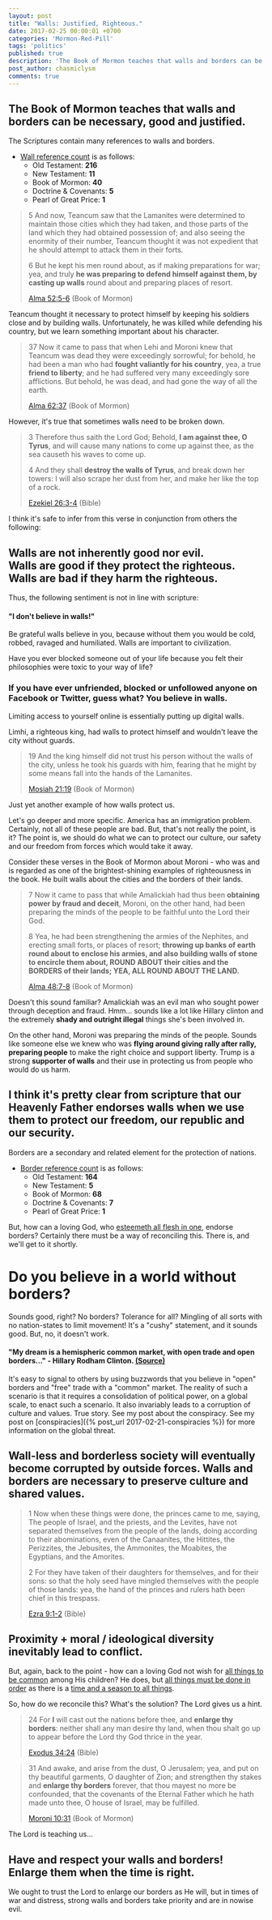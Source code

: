 ```yaml
---
layout: post
title: "Walls: Justified, Righteous."
date: 2017-02-25 00:00:01 +0700
categories: 'Mormon-Red-Pill'
tags: 'politics'
published: true
description: 'The Book of Mormon teaches that walls and borders can be necessary, good and justified.'
post_author: chasmiclysm
comments: true
---
```


## The Book of Mormon teaches that walls and borders can be necessary, good and justified.

 The Scriptures contain many references to walls and borders.

* [Wall reference count][2] is as follows:
	* Old Testament: **216**
	* New Testament: **11**
	* Book of Mormon: **40**
	* Doctrine & Covenants: **5**
	* Pearl of Great Price: **1**

> 5 And now, Teancum saw that the Lamanites were determined to maintain those cities which they had taken, and those parts of the land which they had obtained possession of; and also seeing the enormity of their number, Teancum thought it was not expedient that he should attempt to attack them in their forts.
> 
> 6 But he kept his men round about, as if making preparations for war; yea, and truly **he was preparing to defend himself against them, by casting up walls** round about and preparing places of resort.
> 
> [Alma 52:5-6][1] (Book of Mormon)

Teancum thought it necessary to protect himself by keeping his soldiers close and by building walls. Unfortunately, he was killed while defending his country, but we learn something important about his character.

> 37 Now it came to pass that when Lehi and Moroni knew that Teancum was dead they were exceedingly sorrowful; for behold, he had been a man who had **fought valiantly for his country**, yea, a true **friend to liberty**; and he had suffered very many exceedingly sore afflictions. But behold, he was dead, and had gone the way of all the earth.
> 
> [Alma 62:37][5] (Book of Mormon)

However, it's true that sometimes walls need to be broken down.

> 3 Therefore thus saith the Lord God; Behold, **I am against thee, O Tyrus**, and will cause many nations to come up against thee, as the sea causeth his waves to come up.
>
> 4 And they shall **destroy the walls of Tyrus**, and break down her towers: I will also scrape her dust from her, and make her like the top of a rock.
> 
> [Ezekiel 26:3-4][6] (Bible)

I think it's safe to infer from this verse in conjunction from others the following:

## Walls are not inherently good nor evil. <br> Walls are good if they protect the righteous. <br> Walls are bad if they harm the righteous.

Thus, the following sentiment is not in line with scripture:

#### "I don't believe in walls!"

Be grateful walls believe in you, because without them you would be cold, robbed, ravaged and humiliated. Walls are important to civilization.

Have you ever blocked someone out of your life because you felt their philosophies were toxic to your way of life?

### If you have ever unfriended, blocked or unfollowed anyone on Facebook or Twitter, guess what? You believe in walls.

Limiting access to yourself online is essentially putting up digital walls.

Limhi, a righteous king, had walls to protect himself and wouldn't leave the city without guards.

> 19 And the king himself did not trust his person without the walls of the city, unless he took his guards with him, fearing that he might by some means fall into the hands of the Lamanites.
> 
> [Mosiah 21:19][3] (Book of Mormon)

Just yet another example of how walls protect us.

Let's go deeper and more specific. America has an immigration problem. Certainly, not all of these people are bad. But, that's not really the point, is it? The point is, we should do what we can to protect our culture, our safety and our freedom from forces which would take it away.

Consider these verses in the Book of Mormon about Moroni - who was and is regarded as one of the brightest-shining examples of righteousness in the book. He built walls about the cities and the borders of their lands.

> 7 Now it came to pass that while Amalickiah had thus been **obtaining power by fraud and deceit**, Moroni, on the other hand, had been preparing the minds of the people to be faithful unto the Lord their God.
> 
> 8 Yea, he had been strengthening the armies of the Nephites, and erecting small forts, or places of resort; **throwing up banks of earth round about to enclose his armies, and also building walls of stone to encircle them about, ROUND ABOUT their cities and the BORDERS of their lands; YEA, ALL ROUND ABOUT THE LAND.**
> 
> [Alma 48:7-8][7] (Book of Mormon)

Doesn't this sound familiar? Amalickiah was an evil man who sought power through deception and fraud. Hmm... sounds like a lot like Hillary clinton and the extremely **shady and outright illegal** things she's been involved in.

On the other hand, Moroni was preparing the minds of the people. Sounds like someone else we knew who was **flying around giving rally after rally, preparing people** to make the right choice and support liberty. Trump is a strong **supporter of walls** and their use in protecting us from people who would do us harm.

## I think it's pretty clear from scripture that our Heavenly Father endorses walls when we use them to protect our freedom, our republic and our security.

Borders are a secondary and related element for the protection of nations.

* [Border reference count][4] is as follows:
	* Old Testament: **164**
	* New Testament: **5**
	* Book of Mormon: **68**
	* Doctrine & Covenants: **7**
	* Pearl of Great Price: **1**

But, how can a loving God, who [esteemeth all flesh in one][9], endorse borders? Certainly there must be a way of reconciling this. There is, and we'll get to it shortly.

# Do you believe in a world without borders?

Sounds good, right? No borders? Tolerance for all? Mingling of all sorts with no nation-states to limit movement! It's a "cushy" statement, and it sounds good. But, no, it doesn't work.

#### "My dream is a hemispheric common market, with open trade and open borders..." - Hillary Rodham Clinton. [(Source)][15]

It's easy to signal to others by using buzzwords that you believe in "open" borders and "free" trade with a "common" market. The reality of such a scenario is that it requires a consolidation of political power, on a global scale, to enact such a scenario. It also invariably leads to a corruption of culture and values. True story. See my post about the conspiracy. See my post on [conspiracies]({% post_url 2017-02-21-conspiracies %}) for more information on the global threat.

## Wall-less and borderless society will eventually become corrupted by outside forces. Walls and borders are necessary to preserve culture and shared values.

> 1 Now when these things were done, the princes came to me, saying, The people of Israel, and the priests, and the Levites, have not separated themselves from the people of the lands, doing according to their abominations, even of the Canaanites, the Hittites, the Perizzites, the Jebusites, the Ammonites, the Moabites, the Egyptians, and the Amorites.
>
> 2 For they have taken of their daughters for themselves, and for their sons: so that the holy seed have mingled themselves with the people of those lands: yea, the hand of the princes and rulers hath been chief in this trespass.
> 
> [Ezra 9:1-2][8] (Bible)

## Proximity + moral / ideological diversity inevitably lead to conflict.

But, again, back to the point - how can a loving God not wish for [all things to be common][10] among His children? He does, but [all things must be done in order][11] as there is a [time and a season to all things][12].

So, how do we reconcile this? What's the solution? The Lord gives us a hint.

> 24 For **I** will cast out the nations before thee, and **enlarge thy borders**: neither shall any man desire thy land, when thou shalt go up to appear before the Lord thy God thrice in the year.
>
> [Exodus 34:24][14] (Bible)

> 31 And awake, and arise from the dust, O Jerusalem; yea, and put on thy beautiful garments, O daughter of Zion; and strengthen thy stakes and **enlarge thy borders** forever, that thou mayest no more be confounded, that the covenants of the Eternal Father which he hath made unto thee, O house of Israel, may be fulfilled.
> 
> [Moroni 10:31][13] (Book of Mormon)

The Lord is teaching us...

## Have and respect your walls and borders! Enlarge them when the time is right.

We ought to trust the Lord to enlarge our borders as He will, but in times of war and distress, strong walls and borders take priority and are in nowise evil.


[1]: https://www.lds.org/scriptures/bofm/alma/52.5-6?lang=eng#5
[2]: https://www.lds.org/scriptures/search?lang=eng&query=walls&x=0&y=0
[3]: https://www.lds.org/scriptures/bofm/mosiah/21.19?lang=eng#18
[4]: https://www.lds.org/scriptures/search?lang=eng&query=border&x=0&y=0
[5]: https://www.lds.org/scriptures/bofm/alma/62.37?lang=eng#36
[6]: https://www.lds.org/scriptures/ot/ezek/26.3-4?lang=eng#2
[7]: https://www.lds.org/scriptures/bofm/alma/48.7-8?lang=eng#6
[8]: https://www.lds.org/scriptures/ot/ezra/9.1-2?lang=eng#1
[9]: https://www.lds.org/scriptures/bofm/1-ne/17.35?lang=eng#34
[10]: https://www.lds.org/scriptures/bofm/4-ne/1.3?lang=eng#2
[11]: https://www.lds.org/scriptures/bofm/mosiah/4.27?lang=eng#26
[12]: https://www.lds.org/scriptures/ot/eccl/3.1-8?lang=eng#primary
[13]: https://www.lds.org/scriptures/bofm/moro/10.31?lang=eng#30
[14]: https://www.lds.org/scriptures/ot/ex/34.24?lang=eng#23
[15]: https://wikileaks.org/podesta-emails/emailid/927